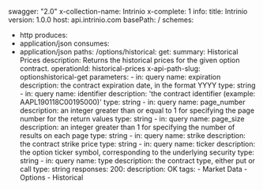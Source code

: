 swagger: "2.0"
x-collection-name: Intrinio
x-complete: 1
info:
  title: Intrinio
  version: 1.0.0
host: api.intrinio.com
basePath: /
schemes:
- http
produces:
- application/json
consumes:
- application/json
paths:
  /options/historical:
    get:
      summary: Historical Prices
      description: Returns the historical prices for the given option contract.
      operationId: historical-prices
      x-api-path-slug: optionshistorical-get
      parameters:
      - in: query
        name: expiration
        description: the contract expiration date, in the format YYYY
        type: string
      - in: query
        name: identifier
        description: 'the contract identifier (example: AAPL190118C00195000)'
        type: string
      - in: query
        name: page_number
        description: an integer greater than or equal to 1 for specifying the page
          number for the return values
        type: string
      - in: query
        name: page_size
        description: an integer greater than 1 for specifying the number of results
          on each page
        type: string
      - in: query
        name: strike
        description: the contract strike price
        type: string
      - in: query
        name: ticker
        description: the option ticker symbol, corresponding to the underlying security
        type: string
      - in: query
        name: type
        description: the contract type, either put or call
        type: string
      responses:
        200:
          description: OK
      tags:
      - Market Data
      - Options
      - Historical